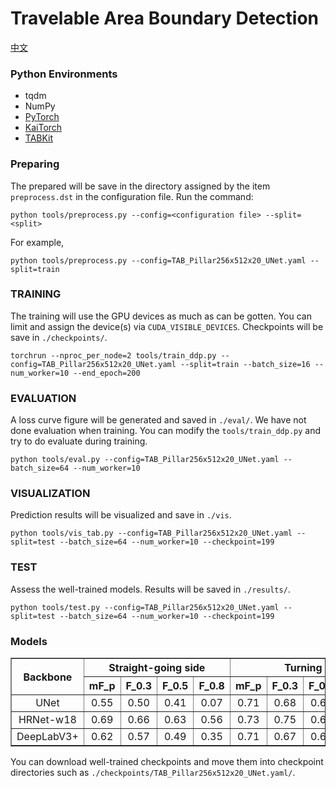 # Travelable Area Boundary Detection

[中文](README_ZH.md)

### Python Environments
- tqdm
- NumPy
- [PyTorch](https://pytorch.org)
- [KaiTorch](https://github.com/kaiopen/kaitorch)
- [TABKit](https://github.com/kaiopen/tab_kit)

### Preparing
The prepared will be save in the directory assigned by the item `preprocess.dst` in the configuration file. Run the command:
```
python tools/preprocess.py --config=<configuration file> --split=<split>
```
For example,
```shell
python tools/preprocess.py --config=TAB_Pillar256x512x20_UNet.yaml --split=train
```

### TRAINING
The training will use the GPU devices as much as can be gotten. You can limit and assign the device(s) via `CUDA_VISIBLE_DEVICES`. Checkpoints will be save in `./checkpoints/`.
```shell
torchrun --nproc_per_node=2 tools/train_ddp.py --config=TAB_Pillar256x512x20_UNet.yaml --split=train --batch_size=16 --num_worker=10 --end_epoch=200
```

### EVALUATION
A loss curve figure will be generated and saved in `./eval/`. We have not done evaluation when training. You can modify the `tools/train_ddp.py` and try to do evaluate during training.
```shell
python tools/eval.py --config=TAB_Pillar256x512x20_UNet.yaml --batch_size=64 --num_worker=10
```

### VISUALIZATION
Prediction results will be visualized and save in `./vis`.
```shell
python tools/vis_tab.py --config=TAB_Pillar256x512x20_UNet.yaml --split=test --batch_size=64 --num_worker=10 --checkpoint=199
```

### TEST
Assess the well-trained models. Results will be saved in `./results/`.
```shell
python tools/test.py --config=TAB_Pillar256x512x20_UNet.yaml --split=test --batch_size=64 --num_worker=10 --checkpoint=199
```

### Models
<table border="1">
    <tr>
        <th rowspan="2" style="text-align: center;">Backbone</th>
        <th colspan="4" style="text-align: center;">Straight-going side</th>
        <th colspan="4" style="text-align: center;">Turning</th>
        <th colspan="4" style="text-align: center;">Ignoring semantics</th>
    </tr>
    <tr>
        <th style="text-align: center;">mF_p</th>
        <th style="text-align: center;">F_0.3</th>
        <th style="text-align: center;">F_0.5</th>
        <th style="text-align: center;">F_0.8</th>
        <th style="text-align: center;">mF_p</th>
        <th style="text-align: center;">F_0.3</th>
        <th style="text-align: center;">F_0.5</th>
        <th style="text-align: center;">F_0.8</th>
        <th style="text-align: center;">mF_p</th>
        <th style="text-align: center;">F_0.3</th>
        <th style="text-align: center;">F_0.5</th>
        <th style="text-align: center;">F_0.8</th>
    </tr>
    <tr>
        <td style="text-align: center;">UNet</td>
        <td style="text-align: center;">0.55</td>
        <td style="text-align: center;">0.50</td>
        <td style="text-align: center;">0.41</td>
        <td style="text-align: center;">0.07</td>
        <td style="text-align: center;">0.71</td>
        <td style="text-align: center;">0.68</td>
        <td style="text-align: center;">0.63</td>
        <td style="text-align: center;">0.41</td>
        <td style="text-align: center;">0.75</td>
        <td style="text-align: center;">0.70</td>
        <td style="text-align: center;">0.67</td>
        <td style="text-align: center;">0.32</td>
    </tr>
    <tr>
        <td style="text-align: center;">HRNet-w18</td>
        <td style="text-align: center;">0.69</td>
        <td style="text-align: center;">0.66</td>
        <td style="text-align: center;">0.63</td>
        <td style="text-align: center;">0.56</td>
        <td style="text-align: center;">0.73</td>
        <td style="text-align: center;">0.75</td>
        <td style="text-align: center;">0.69</td>
        <td style="text-align: center;">0.54</td>
        <td style="text-align: center;">0.82</td>
        <td style="text-align: center;">0.83</td>
        <td style="text-align: center;">0.77</td>
        <td style="text-align: center;">0.62</td>
    </tr>
    <tr>
        <td style="text-align: center;">DeepLabV3+</td>
        <td style="text-align: center;">0.62</td>
        <td style="text-align: center;">0.57</td>
        <td style="text-align: center;">0.49</td>
        <td style="text-align: center;">0.35</td>
        <td style="text-align: center;">0.71</td>
        <td style="text-align: center;">0.67</td>
        <td style="text-align: center;">0.61</td>
        <td style="text-align: center;">0.43</td>
        <td style="text-align: center;">0.78</td>
        <td style="text-align: center;">0.73</td>
        <td style="text-align: center;">0.67</td>
        <td style="text-align: center;">0.46</td>
    </tr>
</table>

You can download well-trained checkpoints and move them into checkpoint directories such as `./checkpoints/TAB_Pillar256x512x20_UNet.yaml/`.
